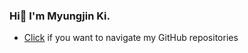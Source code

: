 ### Hi👋 I'm Myungjin Ki.

- [Click](https://github.com/myungjinki/myungjinki/tree/main/index) if you want to navigate my GitHub repositories

<!--
**myungjinki/myungjinki** is a ✨ _special_ ✨ repository because its `README.md` (this file) appears on your GitHub profile.

Here are some ideas to get you started:

- 🔭 I’m currently working on ...
- 🌱 I’m currently learning ...
- 👯 I’m looking to collaborate on ...
- 🤔 I’m looking for help with ...
- 💬 Ask me about ...
- 📫 How to reach me: ...
- 😄 Pronouns: ...
- ⚡ Fun fact: ...
-->
